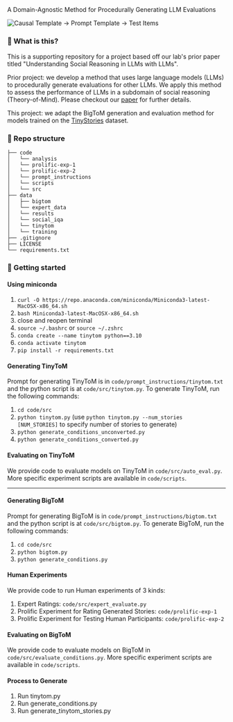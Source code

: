 ##  

A Domain-Agnostic Method for Procedurally Generating LLM Evaluations

![Causal Template -> Prompt Template -> Test Items](./assets/generation.jpg)


### 🧐 What is this?
This is a supporting repository for a project based off our lab's prior paper titled "Understanding Social Reasoning in LLMs with LLMs".

Prior project: we develop a method that uses large language models (LLMs) to procedurally generate evaluations for other LLMs. We apply this method to assess the performance of LLMs in a subdomain of social reasoning (Theory-of-Mind). Please checkout our [paper](https://sites.google.com/view/social-reasoning-lms) for further details.

This project: we adapt the BigToM generation and evaluation method for models trained on the [TinyStories](https://huggingface.co/datasets/roneneldan/TinyStories) dataset. 

### 📂 Repo structure
```
├── code                 
│   └── analysis
│   └── prolific-exp-1
│   └── prolific-exp-2
│   └── prompt_instructions
│   └── scripts
│   └── src 
├── data   
│   ├── bigtom    
│   └── expert_data
│   └── results
│   └── social_iqa
│   └── tinytom
│   └── training
├── .gitignore
├── LICENSE            
└── requirements.txt
```

### 🚀 Getting started 
#### Using miniconda
1. `curl -O https://repo.anaconda.com/miniconda/Miniconda3-latest-MacOSX-x86_64.sh`
2. `bash Miniconda3-latest-MacOSX-x86_64.sh`
3. close and reopen terminal
4. `source ~/.bashrc` or `source ~/.zshrc`
5. `conda create --name tinytom python==3.10`
6. `conda activate tinytom`
7. `pip install -r requirements.txt` 

#### Generating TinyToM
Prompt for generating TinyToM is in `code/prompt_instructions/tinytom.txt` and the python script is at `code/src/tinytom.py`. To generate TinyToM, run the following commands:
1. `cd code/src`
2. `python tinytom.py` (use `python tinytom.py --num_stories [NUM_STORIES]` to specify number of stories to generate)
3. `python generate_conditions_unconverted.py`
4. `python generate_conditions_converted.py`

#### Evaluating on TinyToM
We provide code to evaluate models on TinyToM in `code/src/auto_eval.py`. More specific experiment scripts are available in `code/scripts`.

----

#### Generating BigToM
Prompt for generating BigToM is in `code/prompt_instructions/bigtom.txt` and the python script is at `code/src/bigtom.py`. To generate BigToM, run the following commands:
1. `cd code/src`
2. `python bigtom.py`
3. `python generate_conditions.py`

#### Human Experiments
We provide code to run Human experiments of 3 kinds:
1. Expert Ratings: `code/src/expert_evaluate.py`
2. Prolific Experiment for Rating Generated Stories: `code/prolific-exp-1`
3. Prolific Experiment for Testing Human Participants: `code/prolific-exp-2`

#### Evaluating on BigToM
We provide code to evaluate models on BigToM in `code/src/evaluate_conditions.py`. More specific experiment scripts are available in `code/scripts`.

#### Process to Generate 
1. Run tinytom.py
2. Run generate_conditions.py
3. Run generate_tinytom_stories.py
